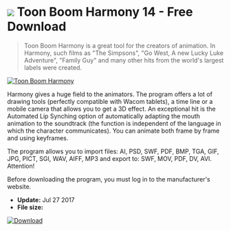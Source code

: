 # ![](https://cdn.softexe.net/static/icon/f/toon-boom-harmony-10920.png) Toon Boom Harmony 14 - Free Download

> Toon Boom Harmony is a great tool for the creators of animation. In Harmony, such films as "The Simpsons", "Go West, A new Lucky Luke Adventure", "Family Guy" and many other hits from the world's largest labels were created.

[![Toon Boom Harmony](https:https://tse1.explicit.bing.net/th?id=OIP.w-kHf9RVcB207OPhwSe8cQHaFC&pid=Api)](https://softexe.net/win/multimedia/video/toon-boom-harmony:pRabR.html)

Harmony gives a huge field to the animators. The program offers a lot of drawing tools (perfectly compatible with Wacom tablets), a time line or a mobile camera that allows you to get a 3D effect. An exceptional hit is the Automated Lip Synching option of automatically adapting the mouth animation to the soundtrack (the function is independent of the language in which the character communicates). You can animate both frame by frame and using keyframes.
 
 The program allows you to import files: AI, PSD, SWF, PDF, BMP, TGA, GIF, JPG, PICT, SGI, WAV, AIFF, MP3 and export to: SWF, MOV, PDF, DV, AVI.
 Attention!
 
 Before downloading the program, you must log in to the manufacturer's website.


- **Update:** Jul 27 2017
- **File size:** 

[![Download](https://cdn.softexe.net/static/img/download.png)](https://softexe.net/win/multimedia/video/toon-boom-harmony:pRabR.html)

